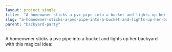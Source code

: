 ```yaml
---
layout: project_single
title:  "A homeowner sticks a pvc pipe into a bucket and lights up her backyard with this magical idea:"
slug: "a-homeowner-sticks-a-pvc-pipe-into-a-bucket-and-lights-up-her-backyard-with"
parent: "backyard-party"
---
```

A homeowner sticks a pvc pipe into a bucket and lights up her backyard with this magical idea: